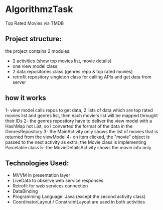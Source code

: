 # AlgorithmzTask
Top Rated Movies via TMDB 

Project structure:
-------------------
the project contains 2 modules:
- 2 activities (show top movies list, movie details)
- one view model class
- 2 data repositories class (genres repo & top rated movies)
- retrofit repository singleton class for calling APIs and get data from server

how it works
---------------
1- view model calls repos to get data, 2 lists of data which are top rated movies list and genres list, then each movie's list will be mapped throught their IDs
2- the genres repository have to deliver the view model with a HashMap not List, so I converted the format of the data in the GenresRepository
3- the MainActivity only shows the list of movies that is returned from the viewModel
4- on item clicked, the "movie" object is passed to the next activity as extra, the Movie class is implementing Parcelable class
5- the MovieDetailsActivity shows the movie info only

Technologies Used:
---------------------
- MVVM in presentation layer
- LiveData to observe web service responses
- Retrofit for web services connection
- DataBinding
- Programming Language: Java (except the second activity class)
- CoordinatorLayout / ConstraintLayout are used in both activities
